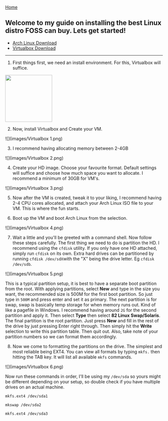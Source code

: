 [Home](index.md)

## Welcome to my guide on installing the best Linux distro FOSS can buy. Lets get started!
* [Arch Linux Download](https://www.archlinux.org/download/)
* [Virtualbox Download](https://www.virtualbox.org/wiki/Downloads)
---
1. First things first, we need an install environment. For this, Virtualbox will suffice.

<img src="https://upload.wikimedia.org/wikipedia/commons/d/d5/Virtualbox_logo.png" height=150 align=middle/>

2. Now, install Virtualbox and Create your VM.

![](images/Virtualbox 1.png)

3. I recommend having allocating memory between 2-4GB

![](images/Virtualbox 2.png)

4. Create your HD image. Choose your favourite format. Default settings will suffice and choose how much space you want to allocate. I recommend a minimum of 30GB for VM's.

![](images/Virtualbox 3.png)

5. Now after the VM is created, tweak it to your liking, I recommend having 2-4 CPU cores allocated, and attach your Arch Linux ISO file to your VM. This is where the fun starts.

6. Boot up the VM and boot Arch Linux from the selection.

![](images/Virtualbox 4.png)

7. Wait a little and you'll be greeted with a command shell. Now follow these steps carefully. The first thing we need to do is partition the HD. I recommend using the `cfdisk` utility. If you only have one HD attached, simply run `cfdisk` on its own. Extra hard drives can be partitioned by running `cfdisk /dev/sdX`with the "X" being the drive letter. Eg `cfdisk /dev/sdb`.

![](images/Virtualbox 5.png)

This is a typical partition setup, it is best to have a separate boot partition from the root. With applying partitions, select **New** and type in the size you want, the recommended size is 500M for the first boot partition. So just type in `500M` and press enter and set it as primary. The next partition is for swap, swap is basically temp storage for when memory runs out. Kind of like a pagefile in Windows. I recommend having around `2G` for the second partition and apply it. Then select **Type** then select **82 Linux Swap/Solaris**. The final partition is the root partition. Just press **New** and fill in the rest of the drive by just pressing Enter right through. Then simply hit the **Write** selection to write this partition table. Then quit out. Also, take note of your partition numbers so we can format them accordingly.

8. Now we come to formatting the partitions on the drive. The simplest and most reliable being EXT4. You can view all formats by typing `mkfs.` then hitting the TAB key. It will list all available `mkfs` commands.

![](images/Virtualbox 6.png)

Now run these commands in order, I'll be using my `/dev/sda` so yours might be different depending on your setup, so double check if you have multiple drives on an actual machine.

```
mkfs.ext4 /dev/sda1

mkswap /dev/sda2

mkfs.ext4 /dev/sda3
```
